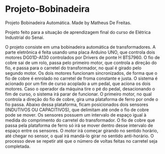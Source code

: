 # Projeto-Bobinadeira
Projeto Bobinadeira Automática. Made by Matheus De Freitas.

Projeto feito para a situação de aprendizagem final do curso de Elétrica Industrial do Senai.

O projeto consiste em uma bobinadeira automática de transformadores. A parte eletrônica é feita usando uma placa Arduino UNO, que controla dois motores DG01D-A130 controlados por Drivers de ponte H BTS7960. O fio de cobre sai de um rolo, passa pelo primeiro motor, que controla a direção do fio, e passa para o carretel do transformador, no qual é girado pelo segundo motor. Os dois motores funcionam sincronizados, de forma que o fio de cobre é enrolado no carretel de froma constante e justa.
O sistema é acionado por um fim de curso acoplado a um pedal, que aciona os dois motores. Caso o operador da máquina tire o pé do pedal, desacionando o fim de curso, o sistema irá parar de funcionar.
O primeiro motor, no qual controla a direção do fio de cobre, gira uma plataforma de ferro por onde o fio passa. Abaixo dessa plataforma, ficam posicionados dois sensores (INDUTIVOS OU CAPACITIVOS), que delimitam até onde o fio de cobre pode se mover. Os sensores possuem um intervalo de espaço igual à medida do comprimento do carretel do transformador. O fio de cobre que passa pela plataforma de ferro só irá se mover dentro desse intervalo de espaço entre os sensores.
O motor irá começar girando no sentido horário, até chegar no sensor, o qual irá mandá-lo girar no sentido anti-horário. O processo deve se repetir até que o número de voltas feitas no carretel seja completada.
